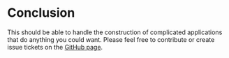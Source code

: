 # Conclusion

This should be able to handle the construction of complicated applications that do anything you could want. Please feel free to contribute or create issue tickets on the <a href="https://github.com/Kequc/kequapp" target="_blank">GitHub page</a>.
